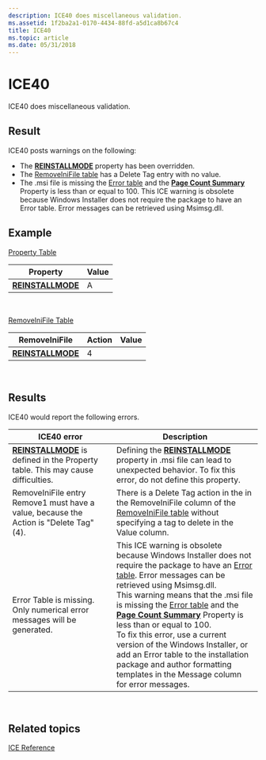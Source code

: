 ```yaml
---
description: ICE40 does miscellaneous validation.
ms.assetid: 1f2ba2a1-0170-4434-88fd-a5d1ca8b67c4
title: ICE40
ms.topic: article
ms.date: 05/31/2018
---
```


# ICE40

ICE40 does miscellaneous validation.

## Result

ICE40 posts warnings on the following:

-   The [**REINSTALLMODE**](reinstallmode.md) property has been overridden.
-   The [RemoveIniFile table](removeinifile-table.md) has a Delete Tag entry with no value.
-   The .msi file is missing the [Error table](error-table.md) and the [**Page Count Summary**](page-count-summary.md) Property is less than or equal to 100. This ICE warning is obsolete because Windows Installer does not require the package to have an Error table. Error messages can be retrieved using Msimsg.dll.

## Example

[Property Table](property-table.md)



| Property                               | Value |
|----------------------------------------|-------|
| [**REINSTALLMODE**](reinstallmode.md) | A     |



 

[RemoveIniFile Table](removeinifile-table.md)



| RemoveIniFile                          | Action | Value |
|----------------------------------------|--------|-------|
| [**REINSTALLMODE**](reinstallmode.md) | 4      |       |



 

## Results

ICE40 would report the following errors.



| ICE40 error                                                                                           | Description                                                                                                                                                                                                                                                                                                                                                                                                                                                                                                                                                                                           |
|-------------------------------------------------------------------------------------------------------|-------------------------------------------------------------------------------------------------------------------------------------------------------------------------------------------------------------------------------------------------------------------------------------------------------------------------------------------------------------------------------------------------------------------------------------------------------------------------------------------------------------------------------------------------------------------------------------------------------|
| [**REINSTALLMODE**](reinstallmode.md) is defined in the Property table. This may cause difficulties. | Defining the [**REINSTALLMODE**](reinstallmode.md) property in .msi file can lead to unexpected behavior. To fix this error, do not define this property.<br/>                                                                                                                                                                                                                                                                                                                                                                                                                                 |
| RemoveIniFile entry Remove1 must have a value, because the Action is "Delete Tag" (4).                | There is a Delete Tag action in the in the RemoveIniFile column of the [RemoveIniFile table](removeinifile-table.md) without specifying a tag to delete in the Value column.                                                                                                                                                                                                                                                                                                                                                                                                                         |
| Error Table is missing. Only numerical error messages will be generated.                              | This ICE warning is obsolete because Windows Installer does not require the package to have an [Error table](error-table.md). Error messages can be retrieved using Msimsg.dll.<br/> This warning means that the .msi file is missing the [Error table](error-table.md) and the [**Page Count Summary**](page-count-summary.md) Property is less than or equal to 100. <br/> To fix this error, use a current version of the Windows Installer, or add an Error table to the installation package and author formatting templates in the Message column for error messages.<br/> |



 

## Related topics

<dl> <dt>

[ICE Reference](ice-reference.md)
</dt> </dl>

 

 




